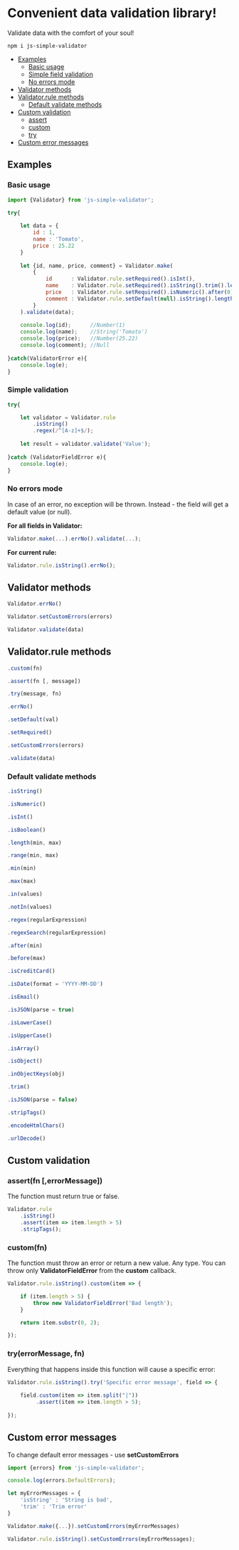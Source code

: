 # Convenient data validation library!
Validate data with the comfort of your soul!
```
npm i js-simple-validator
```

- [Examples](#examples)
  - [Basic usage](#examples_basic)
  - [Simple field validation](#examples_field)
  - [No errors mode](#examples_noerr)
- [Validator methods](#validator)
- [Validator.rule methods](#rule)
  - [Default validate methods](#rule_defaults)
- [Custom validation](#custom_validation)
  - [assert](#assert)
  - [custom](#custom)
  - [try](#try)
- [Custom error messages](#messages)

<a name="examples"></a>
## Examples
<a name="examples_basic"></a>
### Basic usage

```typescript
import {Validator} from 'js-simple-validator';
```

```javascript
try{
	
    let data = {
        id : 1,
        name : 'Tomato',
        price : 25.22
    }
	
    let {id, name, price, comment} = Validator.make(
        {
            id      : Validator.rule.setRequired().isInt(),
            name    : Validator.rule.setRequired().isString().trim().length(1, 255),
            price   : Validator.rule.setRequired().isNumeric().after(0).max(10000),
            comment : Validator.rule.setDefault(null).isString().length(1, 4096)
        }
    ).validate(data);
	
    console.log(id);      //Number(1)
    console.log(name);    //String('Tomato')
    console.log(price);   //Number(25.22)
    console.log(comment); //Null
	
}catch(ValidatorError e){
    console.log(e);
}
```
<a name="examples_field"></a>
### Simple validation
```javascript
try{

    let validator = Validator.rule
        .isString()
        .regex(/^[A-z]+$/);
	
	let result = validator.validate('Value');
	
}catch (ValidatorFieldError e){
    console.log(e);
}
```

<a name="examples_noerr"></a>
### No errors mode
In case of an error, no exception will be thrown. Instead - the field will get a default value (or null).

**For all fields in Validator:**
```javascript
Validator.make(...).errNo().validate(...);
```
**For current rule:**
```javascript
Validator.rule.isString().errNo();
```

<a name="validator"></a>
## Validator methods
```typescript
Validator.errNo()
```
```typescript
Validator.setCustomErrors(errors)
```
```typescript
Validator.validate(data)
```

<a name="rule"></a>
## Validator.rule methods
```typescript
.custom(fn)
```
```typescript
.assert(fn [, message])
```
```typescript
.try(message, fn)
```
```typescript
.errNo()
```
```typescript
.setDefault(val)
```
```typescript
.setRequired()
```
```typescript
.setCustomErrors(errors)
```
```typescript
.validate(data)
```

<a name="rule_defaults"></a>
### Default validate methods
```typescript
.isString()
```
```typescript
.isNumeric()
```
```typescript
.isInt()
```
```typescript
.isBoolean()
```
```typescript
.length(min, max)
```
```typescript
.range(min, max)
```
```typescript
.min(min)
```
```typescript
.max(max)
```
```typescript
.in(values)
```
```typescript
.notIn(values)
```
```typescript
.regex(regularExpression)
```
```typescript
.regexSearch(regularExpression)
```
```typescript
.after(min)
```
```typescript
.before(max)
```
```typescript
.isCreditCard()
```
```typescript
.isDate(format = 'YYYY-MM-DD')
```
```typescript
.isEmail()
```
```typescript
.isJSON(parse = true)
```
```typescript
.isLowerCase()
```
```typescript
.isUpperCase()
```
```typescript
.isArray()
```
```typescript
.isObject()
```
```typescript
.inObjectKeys(obj)
```
```typescript
.trim()
```
```typescript
.isJSON(parse = false)
```
```typescript
.stripTags()
```
```typescript
.encodeHtmlChars()
```
```typescript
.urlDecode()
```

<a name="custom_validation"></a>
## Custom validation
<a name="assert"></a>
### assert(fn [,errorMessage])
The function must return true or false.
```typescript
Validator.rule
    .isString()
    .assert(item => item.length > 5)
    .stripTags();
```
<a name="custom"></a>
### custom(fn)
The function must throw an error or return a new value. Any type.
You can throw only **ValidatorFieldError** from the **custom** callback.
```typescript
Validator.rule.isString().custom(item => {

    if (item.length > 5) {
        throw new ValidatorFieldError('Bad length');
    }

    return item.substr(0, 2);

});
````
<a name="try"></a>
### try(errorMessage, fn)
Everything that happens inside this function will cause a specific error:
```typescript
Validator.rule.isString().try('Specific error message', field => {
	
    field.custom(item => item.split("|"))
         .assert(item => item.length > 5);
    
});
````

<a name="messages"></a>
## Custom error messages
To change default error messages - use **setCustomErrors**
```typescript
import {errors} from 'js-simple-validator';

console.log(errors.DefaultErrors);

let myErrorMessages = {
    'isString' : 'String is bad',
    'trim' : 'Trim error'
}
```
```typescript
Validator.make({...}).setCustomErrors(myErrorMessages)
```

```typescript
Validator.rule.isString().setCustomErrors(myErrorMessages);
````